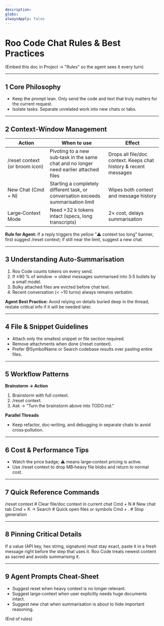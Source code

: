 ```yaml
---
description:
globs:
alwaysApply: false
---
```

# Roo Code Chat Rules & Best Practices

(Embed this doc in Project → "Rules" so the agent sees it every turn)

---

## 1  Core Philosophy
- Keep the prompt lean. Only send the code and text that truly matters for the current request.
- Isolate tasks. Separate unrelated work into new chats or tabs.

---

## 2  Context‑Window Management

| Action         | When to use                                                        | Effect                                                      |
|---------------|--------------------------------------------------------------------|-------------------------------------------------------------|
| /reset context (or broom icon) | Pivoting to a new sub‑task in the same chat and no longer need earlier attached files | Drops all file/doc context. Keeps chat history & recent messages |
| New Chat (Cmd + N) | Starting a completely different task, or conversation exceeds summarisation limit | Wipes both context and message history                      |
| Large‑Context Mode | Need >32 k tokens intact (specs, long transcripts)             | 2× cost, delays summarisation                               |

**Rule for Agent:** If a reply triggers the yellow "⚠︎ context too long" banner, first suggest /reset context; if still near the limit, suggest a new chat.

---

## 3  Understanding Auto‑Summarisation
1. Roo Code counts tokens on every send.
2. If ≥90 % of window → oldest messages summarised into 3‑5 bullets by a small model.
3. Bulky attached files are evicted before chat text.
4. Recent conversation (< ~10 turns) always remains verbatim.

**Agent Best Practice:** Avoid relying on details buried deep in the thread; restate critical info if it will be needed later.

---

## 4  File & Snippet Guidelines
- Attach only the smallest snippet or file section required.
- Remove attachments when done (/reset context).
- Prefer @SymbolName or Search codebase results over pasting entire files.

---

## 5  Workflow Patterns

**Brainstorm → Action**
1. Brainstorm with full context.
2. /reset context.
3. Ask → "Turn the brainstorm above into TODO.md."

**Parallel Threads**
- Keep refactor, doc‑writing, and debugging in separate chats to avoid cross‑pollution.

---

## 6  Cost & Performance Tips
- Watch the price badge; ⚠︎ means large‑context pricing is active.
- Use /reset context to drop MB‑heavy file blobs and return to normal cost.

---

## 7  Quick Reference Commands

/reset context     # Clear file/doc context in current chat
Cmd + N            # New chat tab
Cmd + K → Search   # Quick open files or symbols
Cmd + .            # Stop generation

---

## 8  Pinning Critical Details

If a value (API key, hex string, signature) must stay exact, paste it in a fresh message right before the step that uses it. Roo Code treats newest content as sacred and avoids summarising it.

---

## 9  Agent Prompts Cheat‑Sheet
- Suggest reset when heavy context is no longer relevant.
- Suggest large‑context when user explicitly needs huge documents intact.
- Suggest new chat when summarisation is about to hide important reasoning.

(End of rules)
